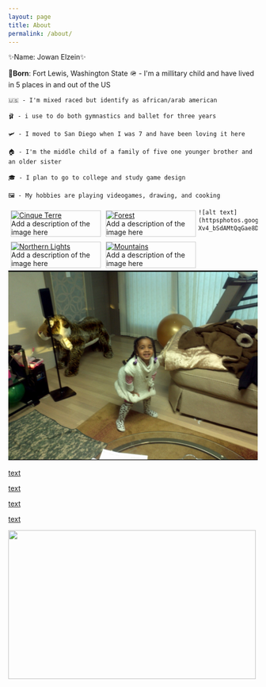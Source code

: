 ```yaml
---
layout: page
title: About
permalink: /about/
---
```


✨Name: Jowan Elzein✨

🍼**Born**: Fort Lewis, Washington State
    🪖 - I'm a millitary child and have lived in 5 places in and out of the US

    🇺🇸 - I'm mixed raced but identify as african/arab american

    🩰 - i use to do both gymnastics and ballet for three years 

    🛩️ - I moved to San Diego when I was 7 and have been loving it here

    🏠 - I'm the middle child of a family of five one younger brother and an older sister

    🎓 - I plan to go to college and study game design 
    
    🖼️ - My hobbies are playing videogames, drawing, and cooking









<html>
<head>
<style>
div.gallery {
  margin: 5px;
  border: 1px solid #ccc;
  float: left;
  width: 180px;
}

div.gallery:hover {
  border: 1px solid #777;
}

div.gallery img {
  width: 100%;
  height: auto;
}

div.desc {
  padding: 15px;
  text-align: center;
}
</style>
</head>
<body>

<div class="gallery">
  <a target="_blank" href="img_![alt text](httpsphotos.google.comsearch_d20170000_2017photoAF1QipO_b-Xv4_bSdAMtQqGae8DrRA3Fqo8E3buUk8A3.jpeg)">
    <img src="img_![alt text](httpsphotos.google.comsearch_d20170000_2017photoAF1QipO_b-Xv4_bSdAMtQqGae8DrRA3Fqo8E3buUk8A3.jpeg)" alt="Cinque Terre" width="600" height="400">
  </a>
  <div class="desc">Add a description of the image here</div>
</div>

<div class="gallery">
  <a target="_blank" href="img_![alt text](<Screenshot 2023-05-14 at 12.58.56 PM-1.JPEG>)">
    <img src="img_![alt text](<Screenshot 2023-05-14 at 12.58.56 PM-1.JPEG>)
" alt="Forest" width="600" height="400">
  </a>
  <div class="desc">Add a description of the image here</div>
</div>

<div class="gallery">
  <a target="_blank" href="img_[text](<../../../../Library/Messages/Attachments/ef/15/558382F3-AFEB-4179-A54E-6479B6F01488/Screenshot 2024-04-16 at 11.24.13 PM.heic>)">
    <img src="img_[text](<../../../../Library/Messages/Attachments/ef/15/558382F3-AFEB-4179-A54E-6479B6F01488/Screenshot 2024-04-16 at 11.24.13 PM.heic>)" alt="Northern Lights" width="600" height="400">
  </a>
  <div class="desc">Add a description of the image here</div>
</div>

<div class="gallery">
  <a target="_blank" href="img_[text](<../../../../Library/Messages/Attachments/33/03/6A85431F-547F-4797-8550-D26F6FC37B7B/Screenshot 2024-04-16 at 11.24.46 PM.heic>)">
    <img src="img_[text](<../../../../Library/Messages/Attachments/33/03/6A85431F-547F-4797-8550-D26F6FC37B7B/Screenshot 2024-04-16 at 11.24.46 PM.heic>)" alt="Mountains" width="600" height="400">
  </a>
  <div class="desc">Add a description of the image here</div>
</div>

</body>
</html>






    ![alt text](httpsphotos.google.comsearch_d20170000_2017photoAF1QipO_b-Xv4_bSdAMtQqGae8DrRA3Fqo8E3buUk8A3.jpeg)

![alt text](<Screenshot 2023-05-14 at 12.58.56 PM-1.JPEG>)

[text](<../../../../Library/Messages/Attachments/ef/15/558382F3-AFEB-4179-A54E-6479B6F01488/Screenshot 2024-04-16 at 11.24.13 PM.heic>)

[text](<../../../../Library/Messages/Attachments/33/03/6A85431F-547F-4797-8550-D26F6FC37B7B/Screenshot 2024-04-16 at 11.24.46 PM.heic>)

[text](../../../../Library/Messages/Attachments/11/01/48A7302D-AA26-4B8F-BA20-1572CC111FD7/IMG_7378.heic)

[text](../../../../Library/Messages/Attachments/fe/14/8735B3E4-1F33-4DD9-85B0-9D90ED94F45E/IMG_5525.heic)

 <img src="https://i.ytimg.com/vi/DjnjVUQgBHc/hqdefault.jpg" width="500" height="300">